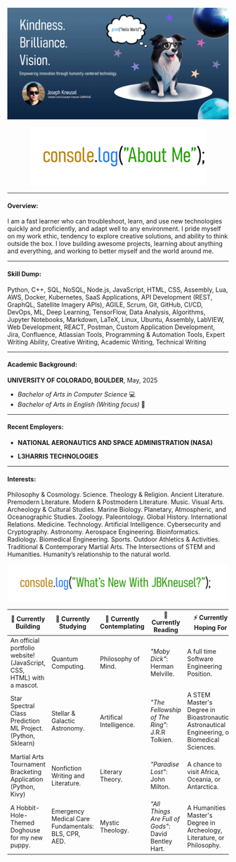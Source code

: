 ![](GithubBanner.gif)

<p align="center">
<img src="console.png" width="400">
</p>

---
#### Overview:
I am a fast learner who can troubleshoot, learn, and use new technologies quickly and proficiently, and adapt well to any environment. I pride myself on my work ethic, tendency to explore creative solutions, and ability to think outside the box. I love building awesome projects, learning about anything and everything, and working to better myself and the world around me. 

---
#### Skill Dump:

Python, C++, SQL, NoSQL, Node.js, JavaScript, HTML, CSS, Assembly, Lua, AWS, Docker, Kubernetes, SaaS Applications, API Development (REST, GraphQL, Satellite Imagery APIs), AGILE, Scrum, Git, GitHub, CI/CD, DevOps, ML, Deep Learning, TensorFlow, Data Analysis, Algorithms, Jupyter Notebooks, Markdown, LaTeX, Linux, Ubuntu, Assembly, LabVIEW, Web Development, REACT, Postman, Custom Application Development, Jira, Confluence, Atlassian Tools, Programming & Automation Tools, Expert Writing Ability, Creative Writing, Academic Writing, Technical Writing

---
#### Academic Background:

**UNIVERSITY OF COLORADO, BOULDER**, May, 2025

- *Bachelor of Arts in Computer Science* 💻
- *Bachelor of Arts in English (Writing focus)* 📝

---
#### Recent Employers:
- **NATIONAL AERONAUTICS AND SPACE ADMINISTRATION (NASA)**

- **L3HARRIS TECHNOLOGIES** 
***
#### Interests:

Philosophy & Cosmology. Science. Theology & Religion. Ancient Literature. Premodern Literature. Modern & Postmodern Literature. Music. Visual Arts. Archeology & Cultural Studies. Marine Biology. Planetary, Atmospheric, and Oceanographic Studies. Zoology. Paleontology. Global History. International Relations. Medicine. Technology. Artificial Intelligence. Cybersecurity and Cryptography. Astronomy. Aerospace Engineering. Bioinformatics. Radiology. Biomedical Engineering. Sports. Outdoor Athletics & Activities. Traditional & Contemporary Martial Arts. The Intersections of STEM and Humanities. Humanity’s relationship to the natural world.

<p align="center">
<img src="console2.png" width="700">
</p>


| 🔭 Currently Building | 🌱 Currently Studying | 💬 Currently Contemplating | 📖 Currently Reading | ⚡ Currently Hoping For |
|----------|----------|----------|----------|----------|
| An official portfolio website! (JavaScript, CSS, HTML) with a mascot.| Quantum Computing.| Philosophy of Mind.   | *"Moby Dick"*: Herman Melville.  | A full time Software Engineering Position.   |
| Star Spectral Class Prediction ML Project. (Python, Sklearn)| Stellar & Galactic Astronomy. | Artifical Intelligence.| *"The Fellowship of The Ring"*: J.R.R Tolkien.| A STEM Master's Degree in Bioastronautics, Astronautical Engineering, or Biomedical Sciences.|
| Martial Arts Tournament Bracketing Application (Python, Kivy)| Nonfiction Writing and Literature.| Literary Theory. | *"Paradise Lost"*: John Milton.  |A chance to visit Africa, Oceania, or Antarctica.|
| A Hobbit-Hole-Themed Doghouse for my new puppy. | Emergency Medical Care Fundamentals: BLS, CPR, AED. | Mystic Theology. | *"All Things Are Full of Gods"*: David Bentley Hart.  | A Humanities Master's Degree in Archeology, Literature, or Philosophy. |
